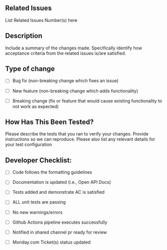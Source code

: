 ## Related Issues 

List Related Issues Number(s) here

## Description

Include a summary of the changes made. Specifically identify how acceptance criteria from the related issues is/are satisfied.


## Type of change

- [ ] Bug fix (non-breaking change which fixes an issue)
- [ ] New feature (non-breaking change which adds functionality)
- [ ] Breaking change (fix or feature that would cause existing functionality to not work as expected)


## How Has This Been Tested?

Please describe the tests that you ran to verify your changes. Provide instructions so we can reproduce. Please also list any relevant details for your test configuration


## Developer Checklist:

- [ ] Code follows the formatting guidelines
- [ ] Documentation is updated (i.e., Open API Docs)
- [ ] Tests added and demonstrate AC is satisfied
- [ ] ALL unit tests are passing
- [ ] No new warnings/errors
- [ ] Github Actions pipeline executes successfully
- [ ] Notified in shared channel pr ready for review
- [ ] Monday.com Ticket(s) status updated




